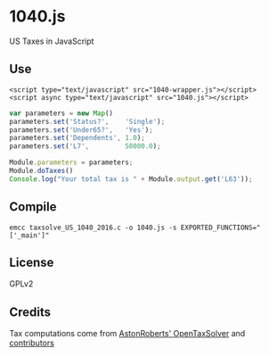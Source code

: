 # 1040.js
US Taxes in JavaScript

## Use
```
<script type="text/javascript" src="1040-wrapper.js"></script>
<script async type="text/javascript" src="1040.js"></script>
```

```js
var parameters = new Map()
parameters.set('Status?',    'Single');
parameters.set('Under65?',   'Yes');
parameters.set('Dependents', 1.0);
parameters.set('L7',         50000.0);

Module.parameters = parameters;
Module.doTaxes()
Console.log("Your total tax is " + Module.output.get('L63'));
```

## Compile

`emcc taxsolve_US_1040_2016.c -o 1040.js -s EXPORTED_FUNCTIONS="['_main']"`

## License

GPLv2

## Credits

Tax computations come from [AstonRoberts' OpenTaxSolver](http://opentaxsolver.sourceforge.net/) and [contributors](http://opentaxsolver.sourceforge.net/credits.html)
